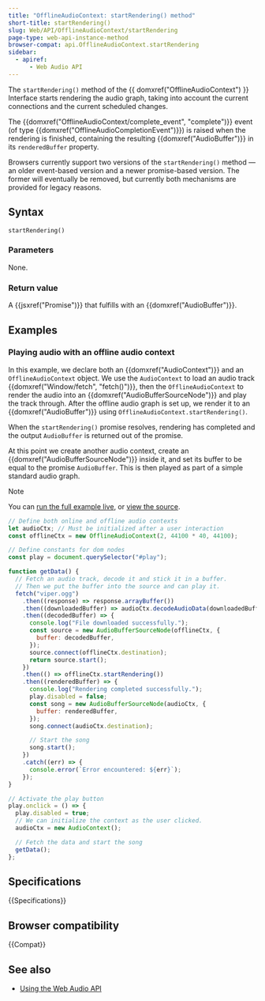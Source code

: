 ```yaml
---
title: "OfflineAudioContext: startRendering() method"
short-title: startRendering()
slug: Web/API/OfflineAudioContext/startRendering
page-type: web-api-instance-method
browser-compat: api.OfflineAudioContext.startRendering
sidebar:
  - apiref:
      - Web Audio API
---
```


The `startRendering()` method of the {{ domxref("OfflineAudioContext") }} Interface starts rendering the audio graph, taking into account the current connections and the current scheduled changes.

The {{domxref("OfflineAudioContext/complete_event", "complete")}} event (of type {{domxref("OfflineAudioCompletionEvent")}}) is raised when the rendering is finished, containing the resulting {{domxref("AudioBuffer")}} in its `renderedBuffer` property.

Browsers currently support two versions of the `startRendering()` method — an older event-based version and a newer promise-based version.
The former will eventually be removed, but currently both mechanisms are provided for legacy reasons.

## Syntax

```js-nolint
startRendering()
```

### Parameters

None.

### Return value

A {{jsxref("Promise")}} that fulfills with an {{domxref("AudioBuffer")}}.

## Examples

### Playing audio with an offline audio context

In this example, we declare both an {{domxref("AudioContext")}} and an `OfflineAudioContext` object. We use the `AudioContext` to load an audio track {{domxref("Window/fetch", "fetch()")}}, then the `OfflineAudioContext` to render the audio into an {{domxref("AudioBufferSourceNode")}} and play the track through. After the offline audio graph is set up, we render it to an {{domxref("AudioBuffer")}} using `OfflineAudioContext.startRendering()`.

When the `startRendering()` promise resolves, rendering has completed and the output `AudioBuffer` is returned out of the promise.

At this point we create another audio context, create an {{domxref("AudioBufferSourceNode")}} inside it, and set its buffer to be equal to the promise `AudioBuffer`. This is then played as part of a simple standard audio graph.

> [!NOTE]
> You can [run the full example live](https://mdn.github.io/webaudio-examples/offline-audio-context-promise/), or [view the source](https://github.com/mdn/webaudio-examples/tree/main/offline-audio-context-promise).

```js
// Define both online and offline audio contexts
let audioCtx; // Must be initialized after a user interaction
const offlineCtx = new OfflineAudioContext(2, 44100 * 40, 44100);

// Define constants for dom nodes
const play = document.querySelector("#play");

function getData() {
  // Fetch an audio track, decode it and stick it in a buffer.
  // Then we put the buffer into the source and can play it.
  fetch("viper.ogg")
    .then((response) => response.arrayBuffer())
    .then((downloadedBuffer) => audioCtx.decodeAudioData(downloadedBuffer))
    .then((decodedBuffer) => {
      console.log("File downloaded successfully.");
      const source = new AudioBufferSourceNode(offlineCtx, {
        buffer: decodedBuffer,
      });
      source.connect(offlineCtx.destination);
      return source.start();
    })
    .then(() => offlineCtx.startRendering())
    .then((renderedBuffer) => {
      console.log("Rendering completed successfully.");
      play.disabled = false;
      const song = new AudioBufferSourceNode(audioCtx, {
        buffer: renderedBuffer,
      });
      song.connect(audioCtx.destination);

      // Start the song
      song.start();
    })
    .catch((err) => {
      console.error(`Error encountered: ${err}`);
    });
}

// Activate the play button
play.onclick = () => {
  play.disabled = true;
  // We can initialize the context as the user clicked.
  audioCtx = new AudioContext();

  // Fetch the data and start the song
  getData();
};
```

## Specifications

{{Specifications}}

## Browser compatibility

{{Compat}}

## See also

- [Using the Web Audio API](/en-US/docs/Web/API/Web_Audio_API/Using_Web_Audio_API)
